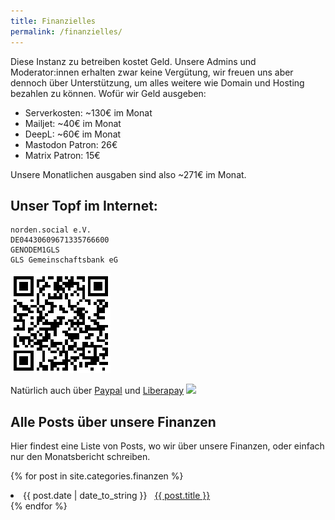 ```yaml
---
title: Finanzielles
permalink: /finanzielles/
---
```


Diese Instanz zu betreiben kostet Geld. Unsere Admins und Moderator:innen erhalten zwar keine Vergütung, wir freuen uns aber dennoch über Unterstützung, um alles weitere wie Domain und Hosting bezahlen zu können.
Wofür wir Geld ausgeben:
- Serverkosten: ~130€ im Monat
- Mailjet: ~40€ im Monat
- DeepL: ~60€ im Monat
- Mastodon Patron: 26€
- Matrix Patron: 15€

Unsere Monatlichen ausgaben sind also ~271€ im Monat.

## Unser Topf im Internet:
    norden.social e.V.
    DE04430609671335766600
    GENODEM1GLS
    GLS Gemeinschaftsbank eG
![QR-Code-Vereinsüberweisung](./assets/img/qr-verein.png)

Natürlich auch über [Paypal](https://paypal.me/nordensocial) und [Liberapay](https://liberapay.com/norden.social) <img src="https://img.shields.io/liberapay/patrons/norden.social.svg?logo=liberapay">


## Alle Posts über unsere Finanzen
Hier findest eine Liste von Posts, wo wir über unsere Finanzen, oder einfach nur den Monatsbericht schreiben.

{% for post in site.categories.finanzen %}
 <li><span>{{ post.date | date_to_string }}</span> &nbsp; <a href="{{ post.url }}">{{ post.title }}</a></li>
{% endfor %}
